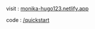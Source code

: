 
visit : [monika-hugo123.netlify.app](https://monika-hugo123.netlify.app/)

code : [/quickstart](./quickstart)